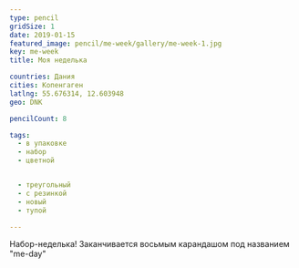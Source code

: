 ```yaml
---
type: pencil
gridSize: 1
date: 2019-01-15
featured_image: pencil/me-week/gallery/me-week-1.jpg
key: me-week
title: Моя неделька

countries: Дания
cities: Копенгаген
latlng: 55.676314, 12.603948
geo: DNK

pencilCount: 8

tags:
  - в упаковке
  - набор
  - цветной


  - треугольный
  - с резинкой
  - новый
  - тупой

---
```


Набор-неделька! Заканчивается восьмым карандашом под названием "me-day"
